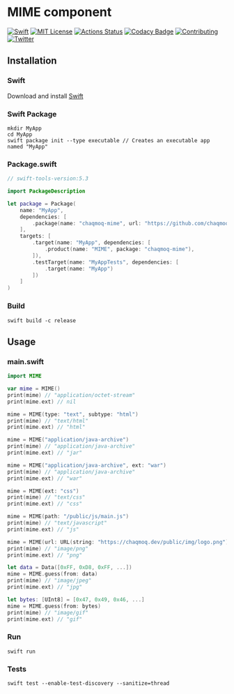 # MIME component
[![Swift](https://img.shields.io/badge/swift-5.3-brightgreen.svg)](https://swift.org/download/#releases) [![MIT License](https://img.shields.io/badge/license-MIT-brightgreen.svg)](https://github.com/chaqmoq/mime/blob/master/LICENSE/) [![Actions Status](https://github.com/chaqmoq/mime/workflows/development/badge.svg)](https://github.com/chaqmoq/mime/actions) [![Codacy Badge](https://app.codacy.com/project/badge/Grade/8db2563aade54b95afdefa13fbe8dbb7)](https://www.codacy.com/gh/chaqmoq/mime?utm_source=github.com&amp;utm_medium=referral&amp;utm_content=chaqmoq/mime&amp;utm_campaign=Badge_Grade) [![Contributing](https://img.shields.io/badge/contributing-guide-brightgreen.svg)](https://github.com/chaqmoq/mime/blob/master/CONTRIBUTING.md) [![Twitter](https://img.shields.io/badge/twitter-chaqmoqdev-brightgreen.svg)](https://twitter.com/chaqmoqdev)

## Installation
### Swift
Download and install [Swift](https://swift.org/download)

### Swift Package
```shell
mkdir MyApp
cd MyApp
swift package init --type executable // Creates an executable app named "MyApp"
```

### Package.swift
```swift
// swift-tools-version:5.3

import PackageDescription

let package = Package(
    name: "MyApp",
    dependencies: [
        .package(name: "chaqmoq-mime", url: "https://github.com/chaqmoq/mime.git", from: "1.0.0"),
    ],
    targets: [
        .target(name: "MyApp", dependencies: [
            .product(name: "MIME", package: "chaqmoq-mime"),
        ]),
        .testTarget(name: "MyAppTests", dependencies: [
            .target(name: "MyApp")
        ])
    ]
)
```

### Build
```shell
swift build -c release
```

## Usage
### main.swift
```swift
import MIME

var mime = MIME()
print(mime) // "application/octet-stream"
print(mime.ext) // nil

mime = MIME(type: "text", subtype: "html")
print(mime) // "text/html"
print(mime.ext) // "html"

mime = MIME("application/java-archive")
print(mime) // "application/java-archive"
print(mime.ext) // "jar"

mime = MIME("application/java-archive", ext: "war")
print(mime) // "application/java-archive"
print(mime.ext) // "war"

mime = MIME(ext: "css")
print(mime) // "text/css"
print(mime.ext) // "css"

mime = MIME(path: "/public/js/main.js")
print(mime) // "text/javascript"
print(mime.ext) // "js"

mime = MIME(url: URL(string: "https://chaqmoq.dev/public/img/logo.png")!)
print(mime) // "image/png"
print(mime.ext) // "png"

let data = Data([0xFF, 0xD8, 0xFF, ...])
mime = MIME.guess(from: data)
print(mime) // "image/jpeg"
print(mime.ext) // "jpg"

let bytes: [UInt8] = [0x47, 0x49, 0x46, ...]
mime = MIME.guess(from: bytes)
print(mime) // "image/gif"
print(mime.ext) // "gif"
```

### Run
```shell
swift run
```

### Tests
```shell
swift test --enable-test-discovery --sanitize=thread
```
